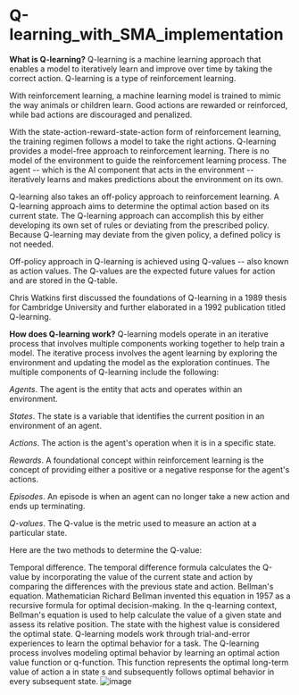 # Q-learning_with_SMA_implementation

**What is Q-learning?**
Q-learning is a machine learning approach that enables a model to iteratively learn and improve over time by taking the correct action. Q-learning is a type of reinforcement learning.

With reinforcement learning, a machine learning model is trained to mimic the way animals or children learn. Good actions are rewarded or reinforced, while bad actions are discouraged and penalized.

With the state-action-reward-state-action form of reinforcement learning, the training regimen follows a model to take the right actions. Q-learning provides a model-free approach to reinforcement learning. There is no model of the environment to guide the reinforcement learning process. The agent -- which is the AI component that acts in the environment -- iteratively learns and makes predictions about the environment on its own.

Q-learning also takes an off-policy approach to reinforcement learning. A Q-learning approach aims to determine the optimal action based on its current state. The Q-learning approach can accomplish this by either developing its own set of rules or deviating from the prescribed policy. Because Q-learning may deviate from the given policy, a defined policy is not needed.

Off-policy approach in Q-learning is achieved using Q-values -- also known as action values. The Q-values are the expected future values for action and are stored in the Q-table.

Chris Watkins first discussed the foundations of Q-learning in a 1989 thesis for Cambridge University and further elaborated in a 1992 publication titled Q-learning.

**How does Q-learning work?**
Q-learning models operate in an iterative process that involves multiple components working together to help train a model. The iterative process involves the agent learning by exploring the environment and updating the model as the exploration continues. The multiple components of Q-learning include the following:

*Agents*. The agent is the entity that acts and operates within an environment.

*States*. The state is a variable that identifies the current position in an environment of an agent.

*Actions*. The action is the agent's operation when it is in a specific state.

*Rewards*. A foundational concept within reinforcement learning is the concept of providing either a positive or a negative response for the agent's actions.

*Episodes*. An episode is when an agent can no longer take a new action and ends up terminating.

*Q-values*. The Q-value is the metric used to measure an action at a particular state.

Here are the two methods to determine the Q-value:

Temporal difference. The temporal difference formula calculates the Q-value by incorporating the value of the current state and action by comparing the differences with the previous state and action.
Bellman's equation.
Mathematician Richard Bellman invented this equation in 1957 as a recursive formula for optimal decision-making. In the q-learning context, Bellman's equation is used to help calculate the value of a given state and assess its relative position. The state with the highest value is considered the optimal state.
Q-learning models work through trial-and-error experiences to learn the optimal behavior for a task. The Q-learning process involves modeling optimal behavior by learning an optimal action value function or q-function. This function represents the optimal long-term value of action a in state s and subsequently follows optimal behavior in every subsequent state.
![image](https://github.com/EmoNasr/Q-learning_with_SMA_implementation/assets/87880384/333f3b48-daaf-4f5a-9f92-be61b7c0d868)


